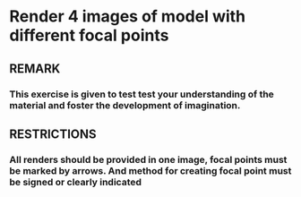 # Render 4 images of model with different focal points
## REMARK 
### This exercise is given to test test your understanding of the material and foster the development of imagination.
## RESTRICTIONS 
### All renders should be provided in one image, focal points must be marked by arrows. And method for creating focal point must be signed or clearly indicated 

